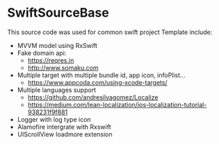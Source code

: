 # SwiftSourceBase
This source code was used for common swift project
Template include:
+ MVVM model using RxSwift
+ Fake domain api: 
    - https://reqres.in
    - http://www.somaku.com 
+ Multiple target with multiple bundle id, app icon, infoPlist...
    - https://www.appcoda.com/using-xcode-targets/
+ Multiple languages support
    - https://github.com/andresilvagomez/Localize
    - https://medium.com/lean-localization/ios-localization-tutorial-938231f9f881
+ Logger with log type icon
+ Alamofire intergrate with Rxswift
+ UIScrollView loadmore extension

